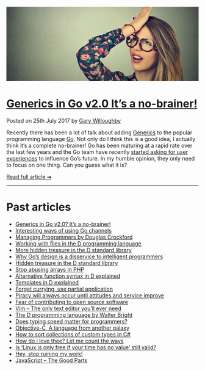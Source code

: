 [![](/articles/images/generics-in-go2-Its-a-no-brainer-banner.jpg)](/articles/generics-in-go2-Its-a-no-brainer.html)

# [Generics in Go v2.0 It’s a no-brainer!](/articles/generics-in-go2-Its-a-no-brainer.html)

<time>Posted on 25th July 2017 by [Gary Willoughby](/pages/about.html)</time>

Recently there has been a lot of talk about adding [Generics](https://en.wikipedia.org/wiki/Generic_programming) to the popular programming language [Go](https://golang.org/). Not only do I think this is a good idea, I actually think it’s a complete no-brainer! Go has been maturing at a rapid rate over the last few years and the Go team have recently [started asking for user experiences](https://github.com/golang/go/wiki/ExperienceReports) to influence Go’s future. In my humble opinion, they only need to focus on one thing. Can you guess what it is?

[Read full article ➔](/articles/generics-in-go2-Its-a-no-brainer.html)

---

# Past articles

* [Generics in Go v2.0? It’s a no-brainer!](/articles/generics-in-go2-Its-a-no-brainer.html)
* [Interesting ways of using Go channels](/articles/interesting-ways-of-using-go-channels.html)
* [Managing Programmers by Douglas Crockford](/articles/managing-programmers-by-douglas-crockford.html)
* [Working with files in the D programming language](/articles/working-with-files-in-the-d-programming-language.html)
* [More hidden treasure in the D standard library](/articles/more-hidden-treasure-in-the-d-standard-library.html)
* [Why Go’s design is a disservice to intelligent programmers](/articles/why-gos-design-is-a-disservice-to-intelligent-programmers.html)
* [Hidden treasure in the D standard library](/articles/hidden-treasure-in-the-d-standard-library.html)
* [Stop abusing arrays in PHP](/articles/stop-abusing-arrays-in-php.html)
* [Alternative function syntax in D explained](/articles/alternative-function-syntax-in-d-banner.html)
* [Templates in D explained](/articles/templates-in-d-explained.html)
* [Forget currying, use partial application](/articles/forget-currying-use-partial-application.html)
* [Piracy will always occur until attitudes and service improve](/articles/piracy-will-always-occur-until-attitudes-and-service-improve.html)
* [Fear of contributing to open source software](/articles/fear-of-contributing-to-open-source-software.html)
* [Vim – The only text editor you’ll ever need](/articles/vim-the-only-text-editor-youll-ever-need.html)
* [The D programming language by Walter Bright](/articles/the-d-programming-language-by-walter-bright.html)
* [Does typing speed matter for programmers?](/articles/does-typing-speed-matter-for-programmers.html)
* [Objective-C, A language from another galaxy](/articles/objective-c-a-language-from-another-galaxy.html)
* [How to sort collections of custom types in C#](/articles/how-to-sort-collections-of-custom-types-in-c-sharp.html)
* [How do i love thee? Let me count the ways](/articles/how-do-i-love-thee-let-me-count-the-ways.html)
* [Is ‘Linux is only free if your time has no value’ still valid?](/articles/is-linux-is-only-free-if-your-time-has-no-value-still-valid.html)
* [Hey, stop ruining my work!](/articles/hey-stop-ruining-my-work.html)
* [JavaScript – The Good Parts](/articles/javascript-the-good-parts.html)
